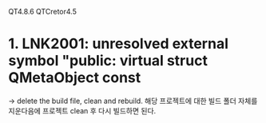 QT4.8.6
QTCretor4.5

# 1. LNK2001: unresolved external symbol "public: virtual struct QMetaObject const
-> delete the build file, clean and rebuild.
   해당 프로젝트에 대한 빌드 폴더 자체를 지운다음에 프로젝트 clean 후 다시 빌드하면 된다.
